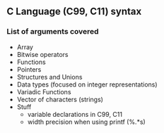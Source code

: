 ## C Language (C99, C11) syntax

### List of arguments covered

* Array
* Bitwise operators
* Functions
* Pointers
* Structures and Unions
* Data types (focused on integer representations)
* Variadic Functions
* Vector of characters (strings)
* Stuff
  * variable declarations in C99, C11
  * width precision when using printf (%.*s)
